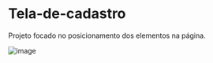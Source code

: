 # Tela-de-cadastro
Projeto focado no posicionamento dos elementos na página. <br>

![image](https://user-images.githubusercontent.com/93219618/194185532-4cbcb7b9-d9c0-4858-a170-fdd655194b32.png)
